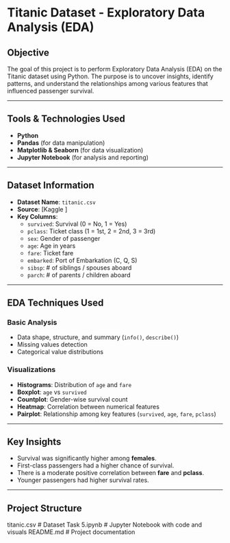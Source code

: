 #  Titanic Dataset - Exploratory Data Analysis (EDA)

##  Objective

The goal of this project is to perform Exploratory Data Analysis (EDA) on the Titanic dataset using Python. The purpose is to uncover insights, identify patterns, and understand the relationships among various features that influenced passenger survival.

---

##  Tools & Technologies Used

- **Python**
- **Pandas** (for data manipulation)
- **Matplotlib & Seaborn** (for data visualization)
- **Jupyter Notebook** (for analysis and reporting)

---

##  Dataset Information

- **Dataset Name**: `titanic.csv`
- **Source**: [Kaggle ]
- **Key Columns**:
  - `survived`: Survival (0 = No, 1 = Yes)
  - `pclass`: Ticket class (1 = 1st, 2 = 2nd, 3 = 3rd)
  - `sex`: Gender of passenger
  - `age`: Age in years
  - `fare`: Ticket fare
  - `embarked`: Port of Embarkation (C, Q, S)
  - `sibsp`: # of siblings / spouses aboard
  - `parch`: # of parents / children aboard

---

##  EDA Techniques Used

###  Basic Analysis
- Data shape, structure, and summary (`info()`, `describe()`)
- Missing values detection
- Categorical value distributions

###  Visualizations
- **Histograms**: Distribution of `age` and `fare`
- **Boxplot**: `age` vs `survived`
- **Countplot**: Gender-wise survival count
- **Heatmap**: Correlation between numerical features
- **Pairplot**: Relationship among key features (`survived`, `age`, `fare`, `pclass`)

---

##  Key Insights

- Survival was significantly higher among **females**.
- First-class passengers had a higher chance of survival.
- There is a moderate positive correlation between **fare** and **pclass**.
- Younger passengers had higher survival rates.

---

##  Project Structure

titanic.csv # Dataset
Task 5.ipynb # Jupyter Notebook with code and visuals
README.md # Project documentation
